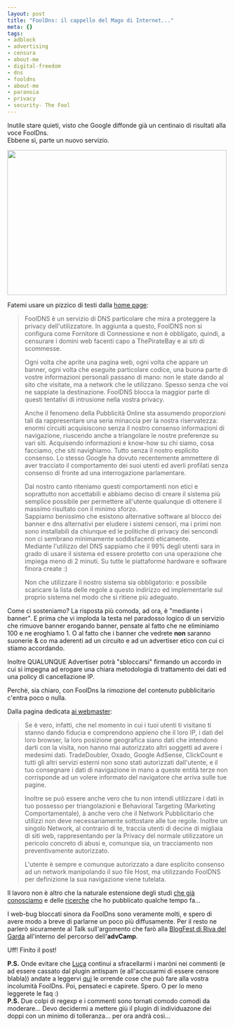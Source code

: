 ```yaml
--- 
layout: post
title: "FoolDns: il cappello del Mago di Internet..."
meta: {}
tags: 
- adblock
- advertising
- censura
- about-me
- digital-freedom
- dns
- fooldns
- about-me
- paranoia
- privacy
- security- The Fool
---
```

Inutile stare quieti, visto che Google diffonde già un centinaio di risultati alla voce FoolDns.  
Ebbene sì, parte un nuovo servizio.  
  
<a href="http://www.lastknight.com/download//2008/09/fool_home.jpg"><img src="http://www.lastknight.com/download//2008/09/fool_home.jpg" alt="" title="fool_home" width="500" height="330" class="aligncenter size-full wp-image-1005" /></a>  
  
Fatemi usare un pizzico di testi dalla [home page](http://fooldns.com):  
  
> FoolDNS è un servizio di DNS particolare che mira a proteggere la privacy dell'utilizzatore.
In aggiunta a questo, FoolDNS non si configura come Fornitore di Connessione e non è obbligato, quindi, a censurare i domini web facenti capo a ThePirateBay e ai siti di scommesse.  
>  
> Ogni volta che aprite una pagina web, ogni volta che appare un banner, ogni volta che eseguite particolare codice, una buona parte di vostre informazioni personali passano di mano: non le state dando al sito che visitate, ma a network che le utilizzano. Spesso senza che voi ne sappiate la destinazione.
FoolDNS blocca la maggior parte di questi tentativi di intrusione nella vostra privacy.  
>  
> Anche il fenomeno della Pubblicità Online sta assumendo proporzioni tali da rappresentare una seria minaccia per la nostra riservatezza: enormi circuiti acquisiscono senza il nostro consenso informazioni di navigazione, riuscendo anche a triangolare le nostre preferenze su vari siti. Acquisendo informazioni e know-how su chi siamo, cosa facciamo, che siti navighiamo. Tutto senza il nostro esplicito consenso.
Lo stesso Google ha dovuto recentemente ammettere di aver tracciato il comportamento dei suoi utenti ed averli profilati senza consenso di fronte ad una interrogazione parlamentare.  
>  
> Dal nostro canto riteniamo questi comportamenti non etici e soprattutto non accettabili e abbiamo deciso di creare il sistema più semplice possibile per permettere all'utente qualunque di ottenere il massimo risultato con il minimo sforzo.  
> Sappiamo benissimo che esistono alternative software al blocco dei banner e dns alternativi per eludere i sistemi censori, ma i primi non sono installabili da chiunque ed le politiche di privacy dei sencondi non ci sembrano minimamente soddisfacenti eticamente.  
> Mediante l'utilizzo del DNS sappiamo che il 99% degli utenti sara in grado di usare il sistema ed essere protetto con una operazione che impiega meno di 2 minuti. Su tutte le piattaforme hardware e software finora create :)  
>  
> Non che utilizzare il nostro sistema sia obbligatorio: e possibile scaricare la lista delle regole a questo indirizzo ed implementarle sul proprio sistema nel modo che si ritiene più adeguato.   
  
Come ci sosteniamo? La risposta più comoda, ad ora, è "mediante i banner". E prima che vi imploda la testa nel paradosso logico di un servizio che rimuove banner erogando banner, pensate al fatto che ne eliminiamo 100 e ne eroghiamo 1. O al fatto che i banner che vedrete **non** saranno suonerie & co ma aderenti ad un circuito e ad un advertiser etico con cui ci stiamo accordando.  
  
Inoltre QUALUNQUE Advertiser potrà "sbloccarsi" firmando un accordo in cui si impegna ad erogare una chiara metodologia di trattamento dei dati ed una policy di cancellazione IP.  
  
Perchè, sia chiaro, con FoolDns la rimozione del contenuto pubblicitario c'entra poco o nulla.  
  
Dalla pagina dedicata [ai webmaster](http://fooldns.com/webmaster.html):  
  
> Se è vero, infatti, che nel momento in cui i tuoi utenti ti visitano ti stanno dando fiducia e comprendono appieno che il loro IP, i dati del loro browser, la loro posizione geografica siano dati che intendono darti con la visita, non hanno mai autorizzato altri soggetti ad avere i medesimi dati.
TradeDoubler, Oxado, Google AdSense, ClickCount e tutti gli altri servizi esterni non sono stati autorizzati dall'utente, e il tuo consegnare i dati di navigazione in mano a queste entità terze non corrisponde ad un volere informato del navigatore che arriva sulle tue pagine.  
>  
>  Inoltre se può essere anche vero che tu non intendi utilizzare i dati in tuo possesso per triangolazioni e Behavioral Targeting (Marketing Comportamentale), à anche vero che il Network Pubblicitario che utilizzi non deve necessariamente sottostare alle tue regole. Inoltre un singolo Network, al contrario di te, traccia utenti di decine di migliaia di siti web, rappresentando per la Privacy del normale utilizzatore un pericolo concreto di abusi e, comunque sia, un tracciamento non preventivamente autorizzato.  
>  
>  L'utente è sempre e comunque autorizzato a dare esplicito consenso ad un network manipolando il suo file Host, ma utilizzando FoolDNS per definizione la sua navigazione viene tutelata.   
  
Il lavoro non è altro che la naturale estensione degli studi [che già conosciamo](http://www.lastknight.com/2006/10/10/google-la-minaccia-fantasma/) e delle [ricerche](http://www.lastknight.com/2007/09/12/end-summer-camp-conferenza-censura-googletistic-wordpress/) che ho pubblicato qualche tempo fa...  
  
I web-bug bloccati sinora da FoolDns sono veramente molti, e spero di avere modo a breve di parlarne un poco più diffusamente. Per il resto ne parlerò sicuramente al Talk sull'argomento che farò alla [BlogFest di Riva del Garda](http://www.blogfest.it/) all'interno del percorso dell'**advCamp**.  
  
Uff! Finito il post!    
  
**P.S.** Onde evitare che [Luca](http://www.cs.berkeley.edu/~luca/) continui a sfracellarmi i maròni nei commenti (e ad essere cassato dal plugin antispam (e all'accusarmi di essere censore blabla)) andate a leggervi [qui](http://osiris.kodeware.net/forums/index.php?showtopic=655&st=0&p=4044&#entry4044) le orrende cose che può fare alla vostra incolumità FoolDns. Poi, pensateci e capirete. Spero. O per lo meno leggerete le faq :)  
**P.S.** Due colpi di regexp e i commenti sono tornati comodo comodi da moderare... Devo decidermi a mettere giù il plugin di individuazone dei doppi con un minimo di tolleranza... per ora andrà così...  

 

